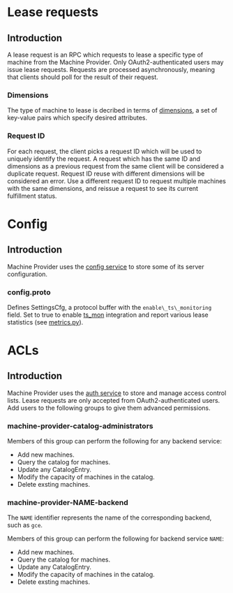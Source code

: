 # Lease requests

## Introduction

A lease request is an RPC which requests to lease a specific type of machine
from the Machine Provider. Only OAuth2-authenticated users may issue lease
requests. Requests are processed asynchronously, meaning that clients should
poll for the result of their request.

### Dimensions

The type of machine to lease is decribed in terms of
[dimensions](../../components/components/machine_provider/dimensions.py), a set
of key-value pairs which specify desired attributes.

### Request ID

For each request, the client picks a request ID which will be used to uniquely
identify the request. A request which has the same ID and dimensions as a
previous request from the same client will be considered a duplicate request.
Request ID reuse with different dimensions will be considered an error. Use a
different request ID to request multiple machines with the same dimensions,
and reissue a request to see its current fulfillment status.


# Config

## Introduction

Machine Provider uses the [config service](../../config_service) to store some
of its server configuration.

### config.proto

Defines SettingsCfg, a protocol buffer with the `enable\_ts\_monitoring` field.
Set to true to enable [ts\_mon](../../third_party/gae_ts_mon) integration and
report various lease statistics \(see [metrics.py](../../metrics.py)\).


# ACLs

## Introduction

Machine Provider uses the [auth service](../../auth_service) to store and manage
access control lists. Lease requests are only accepted from OAuth2-authenticated
users. Add users to the following groups to give them advanced permissions.

### machine-provider-catalog-administrators

Members of this group can perform the following for any backend service:

*   Add new machines.
*   Query the catalog for machines.
*   Update any CatalogEntry.
*   Modify the capacity of machines in the catalog.
*   Delete exsting machines.

### machine-provider-NAME-backend

The `NAME` identifier represents the name of the corresponding backend, such
as `gce`.

Members of this group can perform the following for backend service `NAME`:

*   Add new machines.
*   Query the catalog for machines.
*   Update any CatalogEntry.
*   Modify the capacity of machines in the catalog.
*   Delete exsting machines.
